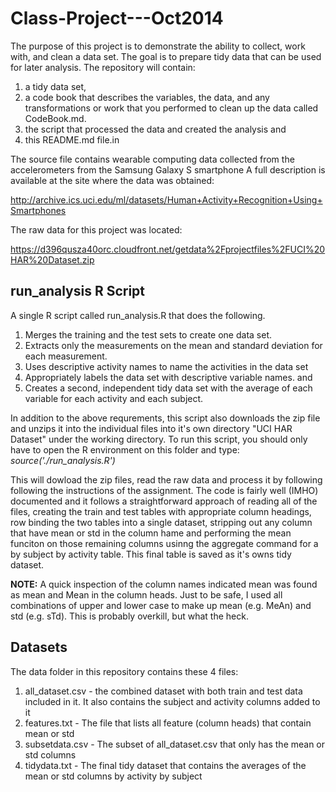 Class-Project---Oct2014
=================================================

The purpose of this project is to demonstrate the ability to collect, work with, and clean a data set. The goal is to prepare tidy data that can be used for later analysis. The repository will contain:
1. a tidy data set, 
2. a code book that describes the variables, the data, and any transformations or work that you performed to clean up the data called CodeBook.md. 
3. the script that processed the data and created the analysis and
4. this README.md file.in 

The source file contains wearable computing data collected from the accelerometers from the Samsung Galaxy S smartphone
A full description is available at the site where the data was obtained:

http://archive.ics.uci.edu/ml/datasets/Human+Activity+Recognition+Using+Smartphones

The raw data for this project was located:

https://d396qusza40orc.cloudfront.net/getdata%2Fprojectfiles%2FUCI%20HAR%20Dataset.zip


## run_analysis R Script

A single R script called run_analysis.R that does the following. 
  1. Merges the training and the test sets to create one data set. 
  2. Extracts only the measurements on the mean and standard deviation for each measurement. 
  3. Uses descriptive activity names to name the activities in the data set 
  4. Appropriately labels the data set with descriptive variable names. and 
  5. Creates a second, independent tidy data set with the average of each variable for each activity and each subject.

In addition to the above requrements, this script also downloads the zip file and unzips it into the individual files into it's own directory "UCI HAR Dataset" under the working directory.  To run this script, you should only have to open the R environment on this folder and type:  *source('./run_analysis.R')*

This will dowload the zip files, read the raw data and process it by following following the instructions of the assignment. The code is fairly well (IMHO) documented and it follows a straightforward approach of reading all of the files, creating the train and test tables with appropriate column headings, row binding the two tables into a single dataset, stripping out any column that have mean or std in the column hame and performing the mean funciton on those remaining columns usinng the aggregate command for a by subject by activity table.  This final table is saved as it's owns tidy dataset.

**NOTE:** A quick inspection of the column names indicated mean was found as mean and Mean in the column heads.  Just to be safe, I used all combinations of upper and lower case to make up mean (e.g. MeAn) and std (e.g. sTd).  This is probably overkill, but what the heck.

## Datasets

The data folder in this repository contains these 4 files:
1. all_dataset.csv - the combined dataset with both train and test data included in it.  It also contains the subject and activity columns added to it
2. features.txt - The file that lists all feature (column heads) that contain mean or std
3. subsetdata.csv - The subset of all_dataset.csv that only has the mean or std columns
4. tidydata.txt - The final tidy dataset that contains the averages of the mean or std columns by activity by subject


